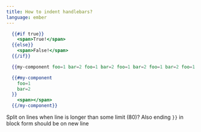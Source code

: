 ```yaml
---
title: How to indent handlebars?
language: ember
---
```


```handlebars
  {{#if true}}
    <span>True!</span>
  {{else}}
    <span>False!</span>
  {{/if}}

  {{my-component foo=1 bar=2 foo=1 bar=2 foo=1 bar=2 foo=1 bar=2 foo=1 bar=2}}

  {{#my-component
    foo=1
    bar=2
  }}
    <span></span>
  {{/my-component}}
```

Split on lines when line is longer than some limit (80)?
Also ending <code>}}</code> in block form should be on new line
